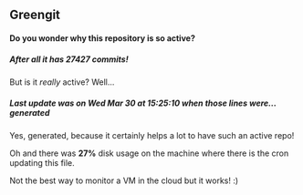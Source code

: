 ## Greengit

#### Do you wonder why this repository is so active?

##### After all it has 27427 commits!

But is it *really* active? Well...

##### Last update was on Wed Mar 30 at 15:25:10 when those lines were... generated

Yes, generated, because it certainly helps a lot to have such an active repo!

Oh and there was **27%** disk usage on the machine
where there is the cron updating this file.

Not the best way to monitor a VM in the cloud but it works! :)
